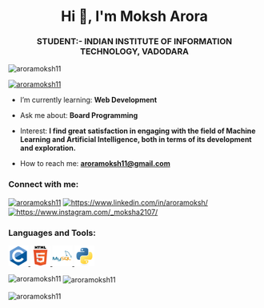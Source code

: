 <h1 align="center">Hi 👋, I'm Moksh Arora</h1>
<h3 align="center">STUDENT:- INDIAN INSTITUTE OF INFORMATION TECHNOLOGY, VADODARA</h3>
<p align="left"> <img src="https://komarev.com/ghpvc/?username=aroramoksh11&label=Profile%20views&color=0e75b6&style=flat" alt="aroramoksh11" /> </p>


<p align="left"> <a href="https://twitter.com/aroramoksh11" target="blank"><img src="https://img.shields.io/twitter/follow/aroramoksh11?logo=twitter&style=for-the-badge" alt="aroramoksh11" /></a> </p>

- I’m currently learning: **Web Development**

- Ask me about: **Board Programming**

- Interest: **I find great satisfaction in engaging with the field of Machine Learning and Artificial Intelligence, both in terms of its                   development and exploration.**
- How to reach me: **aroramoksh11@gmail.com**

<h3 align="left">Connect with me:</h3>
<p align="left">
<a href="https://twitter.com/aroramoksh11" target="blank"><img align="center" src="https://raw.githubusercontent.com/rahuldkjain/github-profile-readme-generator/master/src/images/icons/Social/twitter.svg" alt="aroramoksh11" height="30" width="40" /></a>
<a href="https://linkedin.com/in/https://www.linkedin.com/in/aroramoksh/" target="blank"><img align="center" src="https://raw.githubusercontent.com/rahuldkjain/github-profile-readme-generator/master/src/images/icons/Social/linked-in-alt.svg" alt="https://www.linkedin.com/in/aroramoksh/" height="30" width="40" /></a>
<a href="https://instagram.com/https://www.instagram.com/_moksha2107/" target="blank"><img align="center" src="https://raw.githubusercontent.com/rahuldkjain/github-profile-readme-generator/master/src/images/icons/Social/instagram.svg" alt="https://www.instagram.com/_moksha2107/" height="30" width="40" /></a>
</p>

<h3 align="left">Languages and Tools:</h3>
<p align="left"> <a href="https://www.cprogramming.com/" target="_blank" rel="noreferrer"> <img src="https://raw.githubusercontent.com/devicons/devicon/master/icons/c/c-original.svg" alt="c" width="40" height="40"/> </a> <a href="https://www.w3.org/html/" target="_blank" rel="noreferrer"> <img src="https://raw.githubusercontent.com/devicons/devicon/master/icons/html5/html5-original-wordmark.svg" alt="html5" width="40" height="40"/> </a> <a href="https://www.mysql.com/" target="_blank" rel="noreferrer"> <img src="https://raw.githubusercontent.com/devicons/devicon/master/icons/mysql/mysql-original-wordmark.svg" alt="mysql" width="40" height="40"/> </a> <a href="https://www.python.org" target="_blank" rel="noreferrer"> <img src="https://raw.githubusercontent.com/devicons/devicon/master/icons/python/python-original.svg" alt="python" width="40" height="40"/> </a> </p>

<p><img align="left" src="https://github-readme-stats.vercel.app/api/top-langs?username=aroramoksh11&show_icons=true&locale=en&layout=compact" alt="aroramoksh11" /></p>

<p>&nbsp;<img align="center" src="https://github-readme-stats.vercel.app/api?username=aroramoksh11&show_icons=true&locale=en" alt="aroramoksh11" /></p>

<p><img align="center" src="https://github-readme-streak-stats.herokuapp.com/?user=aroramoksh11&" alt="aroramoksh11" /></p>

